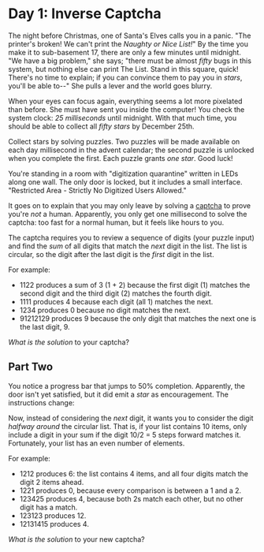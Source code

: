 # Day 1: Inverse Captcha

The night before Christmas, one of Santa's Elves calls you in a panic.
"The printer's broken! We can't print the *Naughty or Nice List!*"
By the time you make it to sub-basement 17, there are only a few minutes
until midnight. "We have a big problem," she says; "there must be almost *fifty*
bugs in this system, but nothing else can print The List. Stand in this square,
quick! There's no time to explain; if you can convince them to pay you in
*stars*, you'll be able to--" She pulls a lever and the world goes blurry.

When your eyes can focus again, everything seems a lot more pixelated than
before. She must have sent you inside the computer! You check the system clock:
*25 milliseconds* until midnight. With that much time, you should be able to
collect all *fifty stars* by December 25th.

Collect stars by solving puzzles. Two puzzles will be made available on each day
millisecond in the advent calendar; the second puzzle is unlocked when you
complete the first. Each puzzle grants *one star*. Good luck!

You're standing in a room with "digitization quarantine" written in LEDs along
one wall. The only door is locked, but it includes a small interface.
"Restricted Area - Strictly No Digitized Users Allowed."

It goes on to explain that you may only leave by solving a
[captcha](https://en.wikipedia.org/wiki/CAPTCHA) to prove you're *not* a human.
Apparently, you only get one millisecond to solve the captcha: too fast for a
normal human, but it feels like hours to you.

The captcha requires you to review a sequence of digits (your puzzle input) and
find the *sum* of all digits that match the *next* digit in the list. The list
is circular, so the digit after the last digit is the *first* digit in the list.

For example:

- 1122 produces a sum of 3 (1 + 2) because the first digit (1) matches the
  second digit and the third digit (2) matches the fourth digit.
- 1111 produces 4 because each digit (all 1) matches the next.
- 1234 produces 0 because no digit matches the next.
- 91212129 produces 9 because the only digit that matches the next one is the
  last digit, 9.

*What is the solution* to your captcha?

## Part Two

You notice a progress bar that jumps to 50% completion. Apparently, the door
isn't yet satisfied, but it did emit a *star* as encouragement.
The instructions change:

Now, instead of considering the *next* digit, it wants you to consider the digit
*halfway around* the circular list. That is, if your list contains 10 items,
only include a digit in your sum if the digit 10/2 = 5 steps forward matches it.
Fortunately, your list has an even number of elements.

For example:

- 1212 produces 6: the list contains 4 items, and all four digits match the
  digit 2 items ahead.
- 1221 produces 0, because every comparison is between a 1 and a 2.
- 123425 produces 4, because both 2s match each other, but no other digit has a
  match.
- 123123 produces 12.
- 12131415 produces 4.

*What is the solution* to your new captcha?
